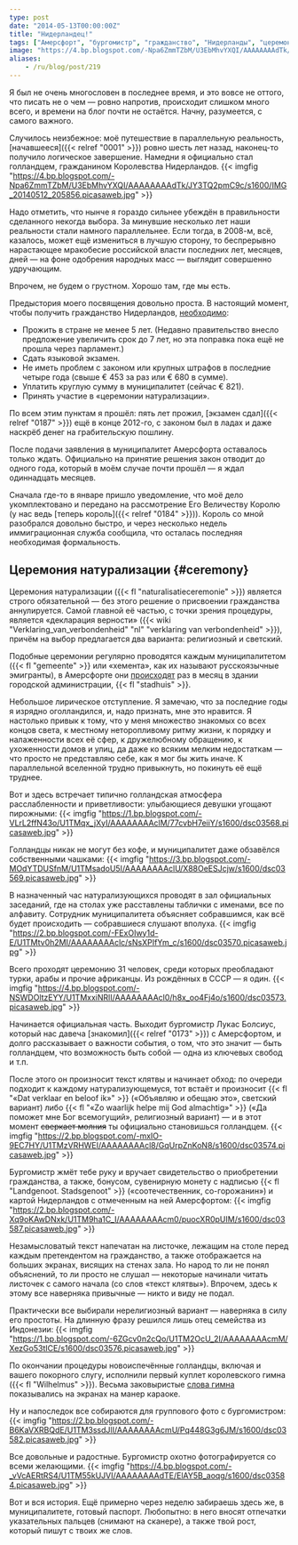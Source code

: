 ```yaml
---
type: post
date: "2014-05-13T00:00:00Z"
title: "Нидерландец!"
tags: ["Амерсфорт", "бургомистр", "гражданство", "Нидерланды", "церемония натурализации"]
image: "https://4.bp.blogspot.com/-Npa6ZmmTZbM/U3EbMhvYXQI/AAAAAAAAdTk/JY3TQ2pmC9c/s1600/IMG_20140512_205856.picasaweb.jpg"
aliases:
    - /ru/blog/post/219
---
```


Я был не очень многословен в последнее время, и это вовсе не оттого, что писать не о чем — ровно напротив, происходит слишком много всего, и времени на блог почти не остаётся. Начну, разумеется, с самого важного.

Случилось неизбежное: моё путешествие в параллельную реальность, [начавшееся]({{< relref "0001" >}}) ровно шесть лет назад, наконец-то получило логическое завершение. Намедни я официально стал голландцем, гражданином Королевства Нидерландов.
{{< imgfig "https://4.bp.blogspot.com/-Npa6ZmmTZbM/U3EbMhvYXQI/AAAAAAAAdTk/JY3TQ2pmC9c/s1600/IMG_20140512_205856.picasaweb.jpg" >}}

<!--more-->

Надо отметить, что нынче я гораздо сильнее убеждён в правильности сделанного некогда выбора. За минувшие несколько лет наши реальности стали намного параллельнее. Если тогда, в 2008-м, всё, казалось, может ещё измениться в лучшую сторону, то беспрерывно нарастающее мракобесие российской власти последних лет, месяцев, дней — на фоне одобрения народных масс — выглядит совершенно удручающим.

Впрочем, не будем о грустном. Хорошо там, где мы есть.

Предыстория моего посвящения довольно проста. В настоящий момент, чтобы получить гражданство Нидерландов, [необходимо](http://www.rijksoverheid.nl/onderwerpen/nederlandse-nationaliteit/nederlander-worden):

* Прожить в стране не менее 5 лет. (Недавно правительство внесло предложение увеличить срок до 7 лет, но эта поправка пока ещё не прошла через парламент.)
* Сдать языковой экзамен.
* Не иметь проблем с законом или крупных штрафов в последние четыре года (свыше € 453 за раз или € 680 в сумме).
* Уплатить круглую сумму в муниципалитет (сейчас € 821).
* Принять участие в «церемонии натурализации».

По всем этим пунктам я прошёл: пять лет прожил, [экзамен сдал]({{< relref "0187" >}}) ещё в конце 2012-го, с законом был в ладах и даже наскрёб денег на грабительскую пошлину.

После подачи заявления в муниципалитет Амерсфорта оставалось только ждать. Официально на принятие решения закон отводит до одного года, который в моём случае почти прошёл — я ждал одиннадцать месяцев.

Сначала где-то в январе пришло уведомление, что моё дело укомплектовано и передано на рассмотрение Его Величеству Королю (у нас ведь [теперь король]({{< relref "0184" >}})). Король со мной разобрался довольно быстро, и через несколько недель иммиграционная служба сообщила, что осталась последняя необходимая формальность.

## Церемония натурализации {#ceremony}

Церемония натурализации ({{< fl "naturalisatieceremonie" >}}) является строго обязательной — без этого решение о присвоении гражданства аннулируется. Самой главной её частью, с точки зрения процедуры, является «декларация верности» ({{< wiki "Verklaring_van_verbondenheid" "nl" "verklaring van verbondenheid" >}}), причём на выбор предлагается два варианта: религиозный и светский.

Подобные церемонии регулярно проводятся каждым муниципалитетом ({{< fl "gemeente" >}} или «хемента», как их называют русскоязычные эмигранты), в Амерсфорте они [происходят](http://www.amersfoort.nl/naturalisatieceremonie.html) раз в месяц в здании городской администрации, {{< fl "stadhuis" >}}.

Небольшое лирическое отступление. Я замечаю, что за последние годы я изрядно оголландился, и, надо признать, мне это нравится. Я настолько привык к тому, что у меня множество знакомых со всех концов света, к местному неторопливому ритму жизни, к порядку и налаженности всех её сфер, к дружелюбному обращению, к ухоженности домов и улиц, да даже ко всяким мелким недостаткам — что просто не представляю себе, как я мог бы жить иначе. К параллельной вселенной трудно привыкнуть, но покинуть её ещё труднее.

Вот и здесь встречает типично голландская атмосфера расслабленности и приветливости: улыбающиеся девушки угощают пирожными:
{{< imgfig "https://1.bp.blogspot.com/-VLrL2ffN43o/U1TMqx_jXyI/AAAAAAAAclM/77cvbH7eiiY/s1600/dsc03568.picasaweb.jpg" >}}

Голландцы никак не могут без кофе, и муниципалитет даже обзавёлся собственными чашками:
{{< imgfig "https://3.bp.blogspot.com/-MOdYTDUSfnM/U1TMsadoU5I/AAAAAAAAclU/X88OeESJcjw/s1600/dsc03569.picasaweb.jpg" >}}

В назначенный час натурализующихся проводят в зал официальных заседаний, где на столах уже расставлены таблички с именами, все по алфавиту. Сотрудник муниципалитета объясняет собравшимся, как всё будет происходить — собравшиеся слушают вполуха.
{{< imgfig "https://2.bp.blogspot.com/-FExOIwy1d-E/U1TMtv0h2MI/AAAAAAAAclc/sNsXPIfYm_c/s1600/dsc03570.picasaweb.jpg" >}}

Всего проходят церемонию 31 человек, среди которых преобладают турки, арабы и прочие африканцы. Из рождённых в СССР — я один.
{{< imgfig "https://4.bp.blogspot.com/-NSWDOltzEYY/U1TMxxiNRlI/AAAAAAAAcl0/h8x_oo4Fj4o/s1600/dsc03573.picasaweb.jpg" >}}

Начинается официальная часть. Выходит бургомистр Лукас Болсиус, который нас давеча [знакомил]({{< relref "0173" >}}) с Амерсфортом, и долго рассказывает о важности события, о том, что это значит — быть голландцем, что возможность быть собой — одна из ключевых свобод и т.п.

После этого он произносит текст клятвы и начинает обход: по очереди подходит к каждому натурализующемуся, тот встаёт и произносит {{< fl "«Dat verklaar en beloof ik»" >}} («Объявляю и обещаю это», светский вариант) либо {{< fl "«Zo waarlijk helpe mij God almachtig»" >}} («Да поможет мне Бог всемогущий», религиозный вариант) — и в этот момент ~~сверкает молния~~ ты официально становишься голландцем.
{{< imgfig "https://2.bp.blogspot.com/-mxIO-9EC7HY/U1TMzVRHWEI/AAAAAAAAcl8/GqUrpZnKoN8/s1600/dsc03574.picasaweb.jpg" >}}

Бургомистр жмёт тебе руку и вручает свидетельство о приобретении гражданства, а также, бонусом, сувенирную монету с надписью {{< fl "Landgenoot. Stadsgenoot" >}} («соотечественник, со-горожанин») и картой Нидерландов с отмеченным на ней Амерсфортом:
{{< imgfig "https://2.bp.blogspot.com/-Xq9oKAwDNxk/U1TM9ha1C_I/AAAAAAAAcm0/puocXR0pUIM/s1600/dsc03587.picasaweb.jpg" >}}

Незамысловатый текст напечатан на листочке, лежащим на столе перед каждым претендентом на гражданство, а также отображается на больших экранах, висящих на стенах зала. Но народ то ли не понял объяснений, то ли просто не слушал — некоторые начинали читать листочек с самого начала (со слов «текст клятвы»). Впрочем, здесь к этому все наверняка привычные — никто и виду не подал.

Практически все выбирали нерелигиозный вариант — наверняка в силу его простоты. На длинную фразу решился лишь отец семейства из Индонезии:
{{< imgfig "https://1.bp.blogspot.com/-6ZGcv0n2cQo/U1TM2OcU_2I/AAAAAAAAcmM/XezGo53tICE/s1600/dsc03576.picasaweb.jpg" >}}

По окончании процедуры новоиспечённые голландцы, включая и вашего покорного слугу, исполнили первый куплет королевского гимна ({{< fl "Wilhelmus" >}}). Весьма заковыристые [слова гимна](https://www.youtube.com/watch?v=nTXxFhWllm0) показывались на экранах на манер караоке.

Ну и напоследок все собираются для группового фото с бургомистром:
{{< imgfig "https://2.bp.blogspot.com/-B6KaVXRBQdE/U1TM3ssdJlI/AAAAAAAAcmU/Pq448G3g6JM/s1600/dsc03582.picasaweb.jpg" >}}

Все довольные и радостные. Бургомистр охотно фотографируется со всеми желающими.
{{< imgfig "https://4.bp.blogspot.com/-_vVcAERtRS4/U1TM55kUJVI/AAAAAAAAdTE/ElAY5B_aoqg/s1600/dsc03584.picasaweb.jpg" >}}

Вот и вся история. Ещё примерно через неделю забираешь здесь же, в муниципалитете, готовый паспорт. Любопытно: в него вносят отпечатки указательных пальцев (снимают на сканере), а также твой рост, который пишут с твоих же слов.
